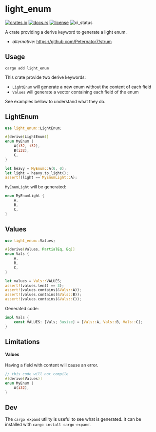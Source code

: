 # light_enum

[![crates.io](https://img.shields.io/crates/v/light_enum?style=flat-square&logo=rust)](https://crates.io/crates/light_enum)
[![docs.rs](https://img.shields.io/badge/docs.rs-light_enum-blue?style=flat-square&logo=docs.rs)](https://docs.rs/light_enum)
[![license](https://img.shields.io/badge/license-MIT-blue?style=flat-square)](#license)
![ci_status](https://github.com/wiiznokes/light_enum/actions/workflows/test.yml/badge.svg)

A crate providing a derive keyword to generate a light enum.
- *alternative*: https://github.com/Peternator7/strum

## Usage

```shell
cargo add light_enum
```

This crate provide two derive keywords:
- `LightEnum` will generate a new enum without the content of each field
- `Values` will generate a vector containing each field of the enum

See examples bellow to understand what they do.

## LightEnum

```rust
use light_enum::LightEnum;

#[derive(LightEnum)]
enum MyEnum {
    A(i32, i32),
    B(i32),
    C,
}

let heavy = MyEnum::A(0, 0);
let light = heavy.to_light();
assert!(light == MyEnumLight::A);
```

`MyEnumLight` will be generated:

```rust
enum MyEnumLight {
    A,
    B,
    C,
}
```

## Values

```rust
use light_enum::Values;

#[derive(Values, PartialEq, Eq)]
enum Vals {
    A,
    B,
    C,
}

let values = Vals::VALUES;
assert!(values.len() == 3);
assert!(values.contains(&Vals::A));
assert!(values.contains(&Vals::B));
assert!(values.contains(&Vals::C));
```

Generated code:

```rust
impl Vals {
    const VALUES: [Vals; 3usize] = [Vals::A, Vals::B, Vals::C];
}
```

## Limitations

#### Values
Having a field with content will cause an error.

```rust
// this code will not compile
#[derive(Values)]
enum MyEnum {
    A(i32),
}
```

## Dev

The `cargo expand` utility is useful to see what is generated. It can be installed with `cargo install cargo-expand`.
